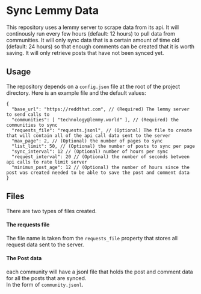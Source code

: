# Sync Lemmy Data
This repository uses a lemmy server to scrape data from its api. It will continously run every few hours (default: 12 hours) to pull data from communities. It will only sync data that is a certain amount of time old (default: 24 hours) so that enough comments can be created that it is worth saving. It will only retrieve posts that have not been synced yet.
  
## Usage
The repository depends on a `config.json` file at the root of the project directory. Here is an example file and the default values:
```
{
  "base_url": "https://reddthat.com", // (Required) The lemmy server to send calls to
  "communities": [ "technology@lemmy.world" ], // (Required) the communities to sync
  "requests_file": "requests.jsonl", // (Optional) The file to create that will contain all of the api call data sent to the server
  "max_page": 2, // (Optional) the number of pages to sync
  "list_limit": 50, // (Optional) the number of posts to sync per page
  "sync_interval": 12 // (Optional) number of hours per sync
  "request_interval": 20 // (Optional) the number of seconds between api calls to rate limit server
  "minimun_post_age": 12 // (Optional) the number of hours since the post was created needed to be able to save the post and comment data
}
```

## Files
There are two types of files created.

#### The requests file
The file name is taken from the `requests_file` property that stores all request data sent to the server.  
  
#### The Post data
each community will have a jsonl file that holds the post and comment data for all the posts that are synced.  
In the form of `community.jsonl`.  

